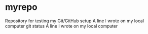 # myrepo
Repository for testing my Git/GitHub setup
A line I wrote on my local computer  git status
A line I wrote on my local computer  
